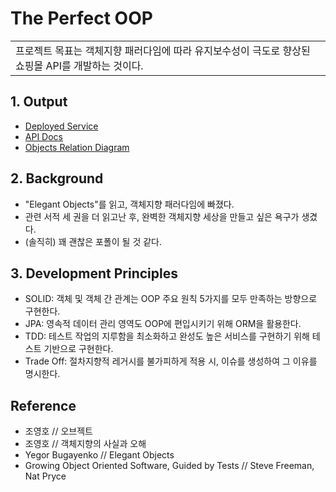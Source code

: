 # The Perfect OOP
<table>
<tr>
<td>
    프로젝트 목표는 객체지향 패러다임에 따라 유지보수성이 극도로 향상된 쇼핑몰 API를 개발하는 것이다.
</td>
</tr>
</table>

## 1. Output
- [Deployed Service]()
- [API Docs]()
- [Objects Relation Diagram]()

## 2. Background
- "Elegant Objects"를 읽고, 객체지향 패러다임에 빠졌다. 
- 관련 서적 세 권을 더 읽고난 후, 완벽한 객체지향 세상을 만들고 싶은 욕구가 생겼다.
- (솔직히) 꽤 괜찮은 포폴이 될 것 같다.

## 3. Development Principles
- SOLID: 객체 및 객체 간 관계는 OOP 주요 원칙 5가지를 모두 만족하는 방향으로 구현한다.
- JPA: 영속적 데이터 관리 영역도 OOP에 편입시키기 위해 ORM을 활용한다.
- TDD: 테스트 작업의 지루함을 최소화하고 완성도 높은 서비스를 구현하기 위해 테스트 기반으로 구현한다.
- Trade Off: 절차지향적 레거시를 불가피하게 적용 시, 이슈를 생성하여 그 이유를 명시한다.

## Reference
- 조영호 // 오브젝트
- 조영호 // 객체지향의 사실과 오해
- Yegor Bugayenko // Elegant Objects
- Growing Object Oriented Software, Guided by Tests // Steve Freeman, Nat Pryce
